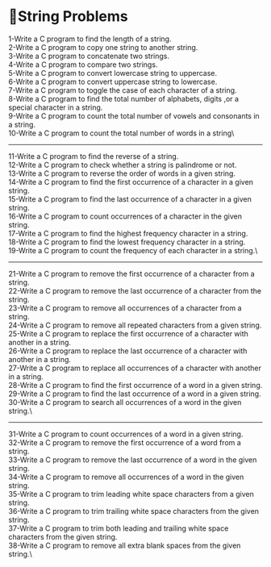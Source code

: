 # 🎃String Problems

1-Write a C program to find the length of a string.\
2-Write a C program to copy one string to another string.\
3-Write a C program to concatenate two strings.\
4-Write a C program to compare two strings.\
5-Write a C program to convert lowercase string to uppercase.\
6-Write a C program to convert uppercase string to lowercase.\
7-Write a C program to toggle the case of each character of a string.\
8-Write a C program to find the total number of alphabets, digits ,or a special character in a string.\
9-Write a C program to count the total number of vowels and consonants in a string.\
10-Write a C program to count the total number of words in a string\

---

11-Write a C program to find the reverse of a string.\
12-Write a C program to check whether a string is palindrome or not.\
13-Write a C program to reverse the order of words in a given string.\
14-Write a C program to find the first occurrence of a character in a given string.\
15-Write a C program to find the last occurrence of a character in a given string.\
16-Write a C program to count occurrences of a character in the given string.\
17-Write a C program to find the highest frequency character in a string.\
18-Write a C program to find the lowest frequency character in a string.\
19-Write a C program to count the frequency of each character in a string.\

---

21-Write a C program to remove the first occurrence of a character from a string.\
22-Write a C program to remove the last occurrence of a character from the string.\
23-Write a C program to remove all occurrences of a character from a string.\
24-Write a C program to remove all repeated characters from a given string.\
25-Write a C program to replace the first occurrence of a character with another in a string.\
26-Write a C program to replace the last occurrence of a character with another in a string.\
27-Write a C program to replace all occurrences of a character with another in a string.\
28-Write a C program to find the first occurrence of a word in a given string.\
29-Write a C program to find the last occurrence of a word in a given string.\
30-Write a C program to search all occurrences of a word in the given string.\

---

31-Write a C program to count occurrences of a word in a given string.\
32-Write a C program to remove the first occurrence of a word from a string.\
33-Write a C program to remove the last occurrence of a word in the given string.\
34-Write a C program to remove all occurrences of a word in the given string.\
35-Write a C program to trim leading white space characters from a given string.\
36-Write a C program to trim trailing white space characters from the given string.\
37-Write a C program to trim both leading and trailing white space characters from the given string.\
38-Write a C program to remove all extra blank spaces from the given string.\

